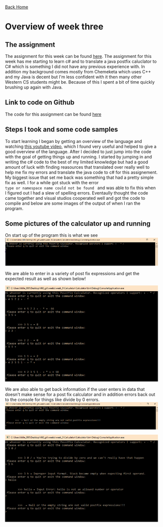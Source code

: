 
<a href="../../index.html" class="btn btn-primary btl-md" role="button">Back Home </a>

# Overview of week three



## The assignment
The assignment for this week can be found [here](http://www.wou.edu/~morses/classes/cs46x/assignments/HW3.html). The assignment for this week has me starting to learn c# and to translate a java postfix caluclator to C# which is something I did not have any previous experience with. In addition my background comes mostly from Chemeketa which uses C++ and my Java is decent but I'm less confident with it then many other Western CS students might be. Because of this I spent a bit of time quickly brushing up again with Java. 

## Link to code on Github
The code for this assignment can be found [here](https://github.com/kollklienstuber/460/tree/master/weeks/week_3) 

## Steps I took and some code samples
To start learning I began by getting an overview of the language and watching [this youtube video](https://www.youtube.com/watch?v=lisiwUZJXqQ), which I found very useful and helped to give a good overview of the language. After I decided to just jump into the code with the goal of getting things up and running. I started by jumping in and writing the c# code to the best of my limited knowledge but had a good amount of luck with finding reasources that translated over really well to help me fix my errors and translate the java code to c# for this assignement. My biggest issue that set me back was something that had a pretty simple fix as well. I for a while got stuck with the error <code> type or namespace name could not be found </code> and was able to fix this when I figured out I had a slew of spelling errors. Eventaully thought the code came together and visual studios cooperated well and got the code to compile and below are some images of the output of when I ran the program. 


## Some pictures of the calculator up and running
On start up of the program this is what we see
![wireframe](pics/one.PNG "main menu")

We are able to enter in a variety of post fix expressions and get the expected result as well as shown below!

![wireframe](pics/math.PNG "some math")




We are also able to get back information if the user enters in data that doesn't make sense for a post fix calculator and in addition errors back out to the console for things like divide by 0 errors.
![wireframe](pics/Null.PNG "null error")

![wireframe](pics/errors.PNG "some errors")


